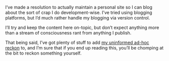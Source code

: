 I’ve made a resolution to actually maintain a personal site so I can
blog about the sort of crap I do development-wise. I’ve tried using
blogging platforms, but I’d much rather handle my blogging via version
control.

I’ll try and keep the content here on-topic, but don’t expect anything
more than a stream of consciousness rant from anything I publish.

That being said, I’ve got plenty of stuff to add [my uninformed ad-hoc
reckon](https://youtu.be/OQnd5ilKx2Y) to, and I’m sure that if you end
up reading this, you’ll be chomping at the bit to reckon something
yourself.
